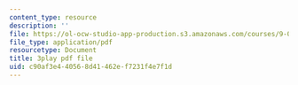 ```yaml
---
content_type: resource
description: ''
file: https://ol-ocw-studio-app-production.s3.amazonaws.com/courses/9-00-introduction-to-psychology-fall-2004/c90af3e440568d41462ef7231f4e7f1d_10501.pdf
file_type: application/pdf
resourcetype: Document
title: 3play pdf file
uid: c90af3e4-4056-8d41-462e-f7231f4e7f1d
---
```


